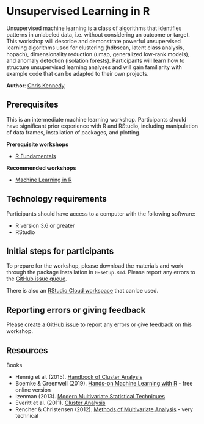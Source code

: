 # Unsupervised Learning in R


Unsupervised machine learning is a class of algorithms that identifies patterns
in unlabeled data, i.e. without considering an outcome or target. This workshop
will describe and demonstrate powerful unsupervised learning algorithms used for
clustering (hdbscan, latent class analysis, hopach), dimensionality
reduction (umap, generalized low-rank models), and anomaly detection (isolation forests).
Participants will learn how to structure unsupervised
learning analyses and will gain familiarity with example code that can be
adapted to their own projects.

**Author**: [Chris Kennedy](http://github.com/ck37)

## Prerequisites

This is an intermediate machine learning workshop. Participants should have
significant prior experience with R and RStudio, including manipulation of data
frames, installation of packages, and plotting.

**Prerequisite workshops**

 * [R Fundamentals](https://github.com/dlab-berkeley/R-Fundamentals)
 
**Recommended workshops**

 * [Machine Learning in R](https://github.com/dlab-berkeley/Machine-Learning-in-R)

## Technology requirements

Participants should have access to a computer with the following software:

 * R version 3.6 or greater
 * RStudio
 
## Initial steps for participants

To prepare for the workshop, please download the materials and work through the package installation in `0-setup.Rmd`. Please report any errors to the [GitHub issue queue](https://github.com/dlab-berkeley/Unsupervised-Learning-in-R/issues).

There is also an [RStudio Cloud workspace](https://rstudio.cloud/project/930459) that can be used.
 
## Reporting errors or giving feedback

Please [create a GitHub issue](https://github.com/dlab-berkeley/Unsupervised-Learning-in-R/issues) to report any errors or give feedback on this workshop.

## Resources

Books

 * Hennig et al. (2015). [Handbook of Cluster Analysis](https://smile.amazon.com/Handbook-Cluster-Analysis-Handbooks-Statistical-ebook/dp/B019FNKOJ4)
 * Boemke & Greenwell (2019). [Hands-on Machine Learning with R](https://bradleyboehmke.github.io/HOML/) - free online version
 * Izenman (2013). [Modern Multivariate Statistical Techniques](https://www.amazon.com/Modern-Multivariate-Statistical-Techniques-Classification-ebook/dp/B00HWUR9CS/)
 * Everitt et al. (2011). [Cluster Analysis](https://www.amazon.com/Cluster-Analysis-Wiley-Probability-Statistics-ebook/dp/B005CPJSME)
 * Rencher & Christensen (2012). [Methods of Multivariate Analysis](https://www.amazon.com/Methods-Multivariate-Analysis-Probability-Statistics-ebook/dp/B008Z5OB9I/) - very technical
